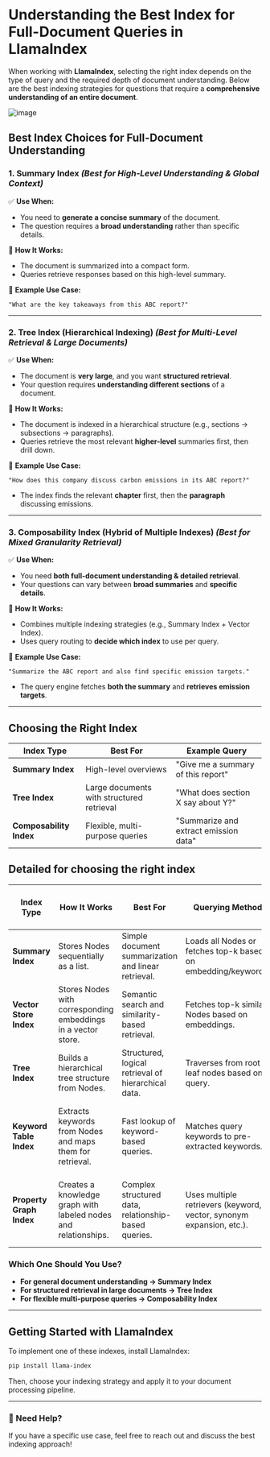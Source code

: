 # Understanding the Best Index for Full-Document Queries in LlamaIndex

When working with **LlamaIndex**, selecting the right index depends on the type of query and the required depth of document understanding. Below are the best indexing strategies for questions that require a **comprehensive understanding of an entire document**.

![image](https://github.com/user-attachments/assets/d9cef73c-bada-4040-90c5-f49772a9103c)




## **Best Index Choices for Full-Document Understanding**

### **1. Summary Index** *(Best for High-Level Understanding & Global Context)*  
✅ **Use When:**
- You need to **generate a concise summary** of the document.
- The question requires a **broad understanding** rather than specific details.

🔹 **How It Works:**
- The document is summarized into a compact form.
- Queries retrieve responses based on this high-level summary.

🔹 **Example Use Case:**
```text
"What are the key takeaways from this ABC report?"
```

---

### **2. Tree Index (Hierarchical Indexing)** *(Best for Multi-Level Retrieval & Large Documents)*  
✅ **Use When:**
- The document is **very large**, and you want **structured retrieval**.
- Your question requires **understanding different sections** of a document.

🔹 **How It Works:**
- The document is indexed in a hierarchical structure (e.g., sections → subsections → paragraphs).
- Queries retrieve the most relevant **higher-level** summaries first, then drill down.

🔹 **Example Use Case:**
```text
"How does this company discuss carbon emissions in its ABC report?"
```
  - The index finds the relevant **chapter** first, then the **paragraph** discussing emissions.

---

### **3. Composability Index (Hybrid of Multiple Indexes)** *(Best for Mixed Granularity Retrieval)*  
✅ **Use When:**
- You need **both full-document understanding & detailed retrieval**.
- Your questions can vary between **broad summaries** and **specific details**.

🔹 **How It Works:**
- Combines multiple indexing strategies (e.g., Summary Index + Vector Index).
- Uses query routing to **decide which index** to use per query.

🔹 **Example Use Case:**
```text
"Summarize the ABC report and also find specific emission targets."
```
  - The query engine fetches **both the summary** and **retrieves emission targets**.

---

## **Choosing the Right Index**
| Index Type | Best For | Example Query |
|------------|---------|--------------|
| **Summary Index** | High-level overviews | "Give me a summary of this report" |
| **Tree Index** | Large documents with structured retrieval | "What does section X say about Y?" |
| **Composability Index** | Flexible, multi-purpose queries | "Summarize and extract emission data" |

## Detailed for choosing the right index

| Index Type            | How It Works | Best For | Querying Method | Use Case Example | Use Case Relevance (Your Notes) |
|-----------------------|-------------|----------|-----------------|------------------|-------------------------------|
| **Summary Index**     | Stores Nodes sequentially as a list. | Simple document summarization and linear retrieval. | Loads all Nodes or fetches top-k based on embedding/keywords. | Generating a summary of XYZ reports. | |
| **Vector Store Index** | Stores Nodes with corresponding embeddings in a vector store. | Semantic search and similarity-based retrieval. | Fetches top-k similar Nodes based on embeddings. | Retrieving relevant XYZ data from company reports based on similarity. | |
| **Tree Index**        | Builds a hierarchical tree structure from Nodes. | Structured, logical retrieval of hierarchical data. | Traverses from root to leaf nodes based on query. | Extracting structured insights from financial reports. | |
| **Keyword Table Index** | Extracts keywords from Nodes and maps them for retrieval. | Fast lookup of keyword-based queries. | Matches query keywords to pre-extracted keywords. | Quickly finding references to "Scope 1 Emissions" in XYZ documents. | |
| **Property Graph Index** | Creates a knowledge graph with labeled nodes and relationships. | Complex structured data, relationship-based queries. | Uses multiple retrievers (keyword, vector, synonym expansion, etc.). | Understanding relationships between sustainability metrics and company performance. | |


### **Which One Should You Use?**
- **For general document understanding → Summary Index**  
- **For structured retrieval in large documents → Tree Index**  
- **For flexible multi-purpose queries → Composability Index**  

---

## **Getting Started with LlamaIndex**
To implement one of these indexes, install LlamaIndex:
```bash
pip install llama-index
```
Then, choose your indexing strategy and apply it to your document processing pipeline.

---

### 🚀 Need Help?
If you have a specific use case, feel free to reach out and discuss the best indexing approach!
